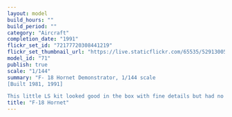 ```yaml
---
layout: model
build_hours: ""
build_period: ""
category: "Aircraft"
completion_date: "1991"
flickr_set_id: "72177720308441219"
flickr_set_thumbnail_url: "https://live.staticflickr.com/65535/52913005149_6b7df68ab0_m.jpg"
model_id: "71"
publish: true
scale: "1/144"
summary: "F- 18 Hornet Demonstrator, 1/144 scale
[Built 1981, 1991]

This little LS kit looked good in the box with fine details but had no cockpit and also represented the pre-production, demonstrator version of the aircraft, which differed from the production machines. I was disappointed by that so I left it unfinished for 10 years before completing quickly in 1991. I opened out the cockpit, added a seat but otherwise left it unmodified. I made a mess of the paint job by not taking the time to mask and spray the dark blue and gold panels. "
title: "F-18 Hornet"
---
```



